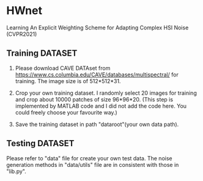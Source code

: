 # HWnet
Learning An Explicit Weighting Scheme for Adapting Complex HSI Noise (CVPR2021)

## Training DATASET
1. Please download CAVE DATAset from https://www.cs.columbia.edu/CAVE/databases/multispectral/ for training. The image size is of 512\*512\*31.

2. Crop your own training dataset. I randomly select 20 images for training and crop about 10000 patches of size 96\*96\*20. (This step is implemented by MATLAB code and I did not add the code here. You could freely choose your favourite way.) 

3. Save the training dataset in path "dataroot"(your own data path).

## Testing DATASET
Please refer to "data" file for create your own test data. The noise generation methods in "data/utils" file are in consistent with those in "lib.py". 
